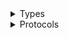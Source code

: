 <details>
<summary>Types</summary>

  - [XRayClient](/aws-sdk-swift/reference/0.x/AWSXRay/XRayClient)
  - [XRayClient.XRayClientConfiguration](/aws-sdk-swift/reference/0.x/AWSXRay/XRayClient.XRayClientConfiguration)
  - [XRayClientLogHandlerFactory](/aws-sdk-swift/reference/0.x/AWSXRay/XRayClientLogHandlerFactory)
  - [XRayClientTypes](/aws-sdk-swift/reference/0.x/AWSXRay/XRayClientTypes)

</details>

<details>
<summary>Protocols</summary>

  - [XRayClientProtocol](/aws-sdk-swift/reference/0.x/AWSXRay/XRayClientProtocol)

</details>
